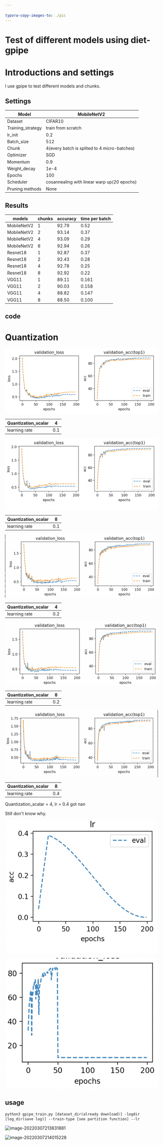 ```yaml
---

typora-copy-images-to: ./pic
---
```


# Test of different models using diet-gpipe

# Introductions and settings

I use gpipe to test different models and chunks.

## Settings

| Model             | MobileNetV2                                  |
| ----------------- | -------------------------------------------- |
| Dataset           | CIFAR10                                      |
| Training_strategy | train from scratch                           |
| lr_init           | 0.2                                          |
| Batch_size        | 512                                          |
| Chunk             | 4(every batch is splited to 4 micro-batches) |
| Optimizer         | SGD                                          |
| Momentum          | 0.9                                          |
| Weight_decay      | 1e-4                                         |
| Epochs            | 100                                          |
| Scheduler         | cosannealing with linear warp up(20 epochs)  |
| Pruning methods   | None                                         |

## Results

| models      | chunks | accuracy | time per batch |
| ----------- | ------ | -------- | -------------- |
| MobileNetV2 | 1      | 92.79    | 0.52           |
| MobileNetV2 | 2      | 93.14    | 0.37           |
| MobileNetV2 | 4      | 93.09    | 0.29           |
| MobileNetV2 | 8      | 92.94    | 0.26           |
| Resnet18    | 1      | 92.87    | 0.37           |
| Resnet18    | 2      | 92.43    | 0.28           |
| Resnet18    | 4      | 92.78    | 0.25           |
| Resnet18    | 8      | 92.92    | 0.22           |
| VGG11       | 1      | 89.11    | 0.161          |
| VGG11       | 2      | 90.03    | 0.158          |
| VGG11       | 4      | 88.82    | 0.147          |
| VGG11       | 8      | 88.50    | 0.100          |



## code

# Quantization

![image-20220307190338571](./pic/image-20220307190338571.png)

| Quantization_scalar | 4    |
| ------------------- | ---- |
| learning rate       | 0.1  |

![image-20220307190944980](./pic/image-20220307190944980.png)

| Quantization_scalar | 8    |
| ------------------- | ---- |
| learning rate       | 0.1  |

![image-20220307191045073](./pic/image-20220307191045073.png)

| Quantization_scalar | 4    |
| ------------------- | ---- |
| learning rate       | 0.2  |

![image-20220307191133807](./pic/image-20220307191133807.png)

| Quantization_scalar | 8    |
| ------------------- | ---- |
| learning rate       | 0.2  |

![image-20220307191316805](./pic/image-20220307191316805.png)

| Quantization_scalar | 8    |
| ------------------- | ---- |
| learning rate       | 0.4  |

Quantization_scalar = 4, lr = 0.4 got nan

Still don't know why.

![image-20220307192145126](./pic/image-20220307192145126.png)

![image-20220307192803279](./pic/image-20220307192803279.png)

## usage

```
python3 gpipe_train.py [dataset_dir(already download)] -logdir [log_dir(save log)] --train-type [see partition function] --lr
```

 

![image-20220307213831881](/Users/catbeta/Documents/research/gpipe_test/pic/image-20220307213831881.png)

![image-20220307214015228](/Users/catbeta/Documents/research/gpipe_test/pic/image-20220307214015228.png)
